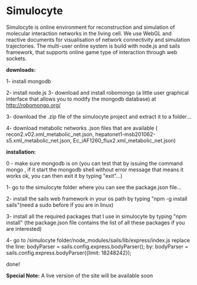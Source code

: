 # Simulocyte

Simulocyte is online environment for reconstruction and simulation of molecular interaction networks in the living cell. We use WebGL and reactive documents for visualisation of network connectivity and simulation trajectories. The multi-user online system is build with node.js and sails framework, that supports online game type of interaction through web sockets.

**downloads:**

1- install mongodb

2- install node.js 
3- download and install robomongo (a little user graphical interface that allows you to modify the mongodb database) at http://robomongo.org/

3- download the .zip file of the simulocyte project and extract it to a folder...

4- download metabolic networks .json files that are available ( recon2.v02.xml_metabolic_net.json,  hepatonet1-msb201062-s5.xml_metabolic_net.json, Ec_iAF1260_flux2.xml_metabolic_net.json)

**installation:**

0 - make sure mongodb is on (you can test that by issuing the command mongo , if it start the mongodb shell without error message that means it works ok, you can then exit it by typing "exit"...)

1- go to the simulocyte folder where you can see the package.json file...

2- install the sails web framework in your os path by typing  "npm -g install sails"(need a sudo before if you are in linux)

3- install all the required packages that I use in simulocyte by typing "npm install" (the package.json file contains the list of all these packages if you are interested)

4- go to /simulocyte folder/node_modules/sails/lib/express/index.js
replace the line: 
bodyParser = sails.config.express.bodyParser();
by:
bodyParser = sails.config.express.bodyParser({limit: 18248242});

done!

**Special Note:** A live version of the site will be available soon

